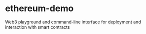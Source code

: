 # ethereum-demo
Web3 playground and command-line interface for deployment and interaction with smart contracts
